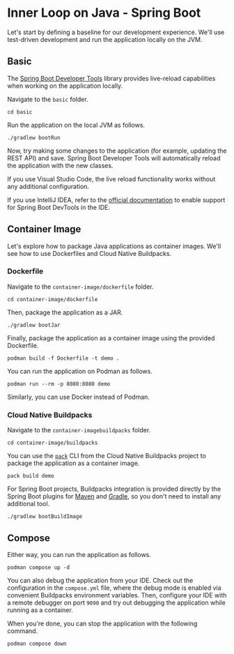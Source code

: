 # Inner Loop on Java - Spring Boot

Let's start by defining a baseline for our development experience. We'll use test-driven development and run the application locally on the JVM.

## Basic

The [Spring Boot Developer Tools](https://docs.spring.io/spring-boot/docs/current/reference/html/using.html#using.devtools) library provides live-reload capabilities when working on the application locally.

Navigate to the `basic` folder.

```shell
cd basic
```

Run the application on the local JVM as follows.

```shell
./gradlew bootRun
```

Now, try making some changes to the application (for example, updating the REST API) and save. Spring Boot Developer Tools will automatically reload the application with the new classes.

If you use Visual Studio Code, the live reload functionality works without any additional configuration.

If you use IntelliJ IDEA, refer to the [official documentation](https://www.jetbrains.com/help/idea/spring-boot.html#application-update-policies) to enable support for Spring Boot DevTools in the IDE.

## Container Image

Let's explore how to package Java applications as container images. We'll see how to use Dockerfiles and Cloud Native Buildpacks.

### Dockerfile

Navigate to the `container-image/dockerfile` folder.

```shell
cd container-image/dockerfile
```

Then, package the application as a JAR.

```shell
./gradlew bootJar
```

Finally, package the application as a container image using the provided Dockerfile.

```shell
podman build -f Dockerfile -t demo .
```

You can run the application on Podman as follows.

```shell
podman run --rm -p 8080:8080 demo
```

Similarly, you can use Docker instead of Podman.

### Cloud Native Buildpacks

Navigate to the `container-imagebuildpacks` folder.

```shell
cd container-image/buildpacks
```

You can use the [`pack`](https://buildpacks.io/docs/tools/pack/) CLI from the Cloud Native Buildpacks project to package the application as a container image.

```shell
pack build demo
```

For Spring Boot projects, Buildpacks integration is provided directly by the Spring Boot plugins for [Maven](https://docs.spring.io/spring-boot/docs/current/maven-plugin/reference/htmlsingle/#build-image) and [Gradle](https://docs.spring.io/spring-boot/docs/current/gradle-plugin/reference/htmlsingle/#build-image), so you don't need to install any additional tool.

```shell
./gradlew bootBuildImage
```

## Compose

Either way, you can run the application as follows.

```shell
podman compose up -d
```

You can also debug the application from your IDE. Check out the configuration in the `compose.yml` file, where the debug mode is enabled via convenient Buildpacks environment variables. Then, configure your IDE with a remote debugger on port `9090` and try out debugging the application while running as a container.

When you're done, you can stop the application with the following command.

```shell
podman compose down
```
